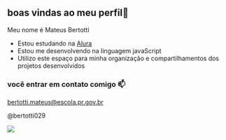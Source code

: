 ## boas vindas ao meu perfil🌽

Meu nome é Mateus Bertotti

- Estou estudando na [Alura](https://www.alura.com.br)
- Estou me desenvolvendo na linguagem javaScript
- Utilizo este espaço para minha organização e compartilhamentos dos projetos desenvolvidos

### você entrar em contato comigo 📫

bertotti.mateus@escola.pr.gov.br

@bertotti029


![](https://media1.tenor.com/m/8djVlvT56O4AAAAd/case-ih-1455.gif)
